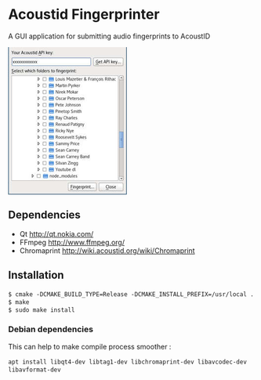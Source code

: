 # Acoustid Fingerprinter

A GUI application for submitting audio fingerprints to AcoustID

<img src='images/screenshot.jpg' align='center'>

## Dependencies

 * Qt <http://qt.nokia.com/>
 * FFmpeg <http://www.ffmpeg.org/>
 * Chromaprint <http://wiki.acoustid.org/wiki/Chromaprint>

## Installation

    $ cmake -DCMAKE_BUILD_TYPE=Release -DCMAKE_INSTALL_PREFIX=/usr/local .
    $ make
    $ sudo make install

### Debian dependencies

This can help to make compile process smoother :

    apt install libqt4-dev libtag1-dev libchromaprint-dev libavcodec-dev libavformat-dev
